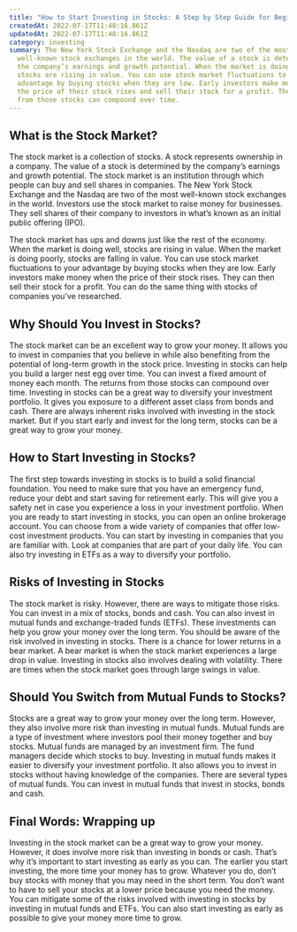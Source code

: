 ```yaml
---
title: "How to Start Investing in Stocks: A Step by Step Guide for Beginners!"
createdAt: 2022-07-17T11:48:16.861Z
updatedAt: 2022-07-17T11:48:16.861Z
category: investing
summary: The New York Stock Exchange and the Nasdaq are two of the most
  well-known stock exchanges in the world. The value of a stock is determined by
  the company’s earnings and growth potential. When the market is doing well,
  stocks are rising in value. You can use stock market fluctuations to your
  advantage by buying stocks when they are low. Early investors make money when
  the price of their stock rises and sell their stock for a profit. The returns
  from those stocks can compound over time.
---
```


## What is the Stock Market?

The stock market is a collection of stocks. A stock represents ownership in a company. The value of a stock is determined by the company’s earnings and growth potential.
The stock market is an institution through which people can buy and sell shares in companies. The New York Stock Exchange and the Nasdaq are two of the most well-known stock exchanges in the world. 
Investors use the stock market to raise money for businesses. They sell shares of their company to investors in what’s known as an initial public offering (IPO).

The stock market has ups and downs just like the rest of the economy. When the market is doing well, stocks are rising in value. When the market is doing poorly, stocks are falling in value. 
You can use stock market fluctuations to your advantage by buying stocks when they are low.
Early investors make money when the price of their stock rises. They can then sell their stock for a profit. You can do the same thing with stocks of companies you’ve researched.

## Why Should You Invest in Stocks?

The stock market can be an excellent way to grow your money. It allows you to invest in companies that you believe in while also benefiting from the potential of long-term growth in the stock price.
Investing in stocks can help you build a larger nest egg over time. You can invest a fixed amount of money each month. The returns from those stocks can compound over time.
Investing in stocks can be a great way to diversify your investment portfolio. It gives you exposure to a different asset class from bonds and cash.
There are always inherent risks involved with investing in the stock market. But if you start early and invest for the long term, stocks can be a great way to grow your money.

## How to Start Investing in Stocks?

The first step towards investing in stocks is to build a solid financial foundation. You need to make sure that you have an emergency fund, reduce your debt and start saving for retirement early. This will give you a safety net in case you experience a loss in your investment portfolio.
When you are ready to start investing in stocks, you can open an online brokerage account. You can choose from a wide variety of companies that offer low-cost investment products.
You can start by investing in companies that you are familiar with. Look at companies that are part of your daily life. You can also try investing in ETFs as a way to diversify your portfolio.

## Risks of Investing in Stocks

The stock market is risky. However, there are ways to mitigate those risks. You can invest in a mix of stocks, bonds and cash. You can also invest in mutual funds and exchange-traded funds (ETFs). These investments can help you grow your money over the long term.
You should be aware of the risk involved in investing in stocks. There is a chance for lower returns in a bear market. A bear market is when the stock market experiences a large drop in value.
Investing in stocks also involves dealing with volatility. There are times when the stock market goes through large swings in value.

## Should You Switch from Mutual Funds to Stocks?

Stocks are a great way to grow your money over the long term. However, they also involve more risk than investing in mutual funds.
Mutual funds are a type of investment where investors pool their money together and buy stocks. Mutual funds are managed by an investment firm. The fund managers decide which stocks to buy.
Investing in mutual funds makes it easier to diversify your investment portfolio. It also allows you to invest in stocks without having knowledge of the companies.
There are several types of mutual funds. You can invest in mutual funds that invest in stocks, bonds and cash.

## Final Words: Wrapping up

Investing in the stock market can be a great way to grow your money. However, it does involve more risk than investing in bonds or cash. That’s why it’s important to start investing as early as you can. The earlier you start investing, the more time your money has to grow.
Whatever you do, don’t buy stocks with money that you may need in the short term. You don’t want to have to sell your stocks at a lower price because you need the money.
You can mitigate some of the risks involved with investing in stocks by investing in mutual funds and ETFs. You can also start investing as early as possible to give your money more time to grow.
